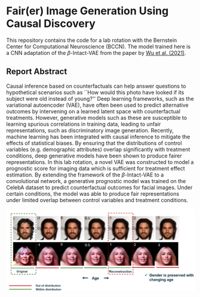 # Fair(er) Image Generation Using Causal Discovery

This repository contains the code for a lab rotation with the Bernstein Center for Computational Neuroscience (BCCN).
The model trained here is a CNN adaptation of the $\beta$-Intact-VAE from the paper by [Wu et al. (2021)](https://arxiv.org/abs/2110.05225).


## Report Abstract
Causal inference based on counterfactuals can help answer questions to hypothetical scenarios such as ``How would this photo have looked if its subject were old instead of young?'' Deep learning frameworks, such as the variational autoencoder (VAE), have often been used to predict alternative outcomes by intervening on a learned latent space with counterfactual treatments. However, generative models such as these are susceptible to learning spurious correlations in training data, leading to unfair representations, such as discriminatory image generation. Recently, machine learning has been integrated with causal inference to mitigate the effects of statistical biases. By ensuring that the distributions of control variables (e.g. demographic attributes) overlap significantly with treatment conditions, deep generative models have been shown to produce fairer representations. In this lab rotation, a novel VAE was constructed to model a prognostic score for imaging data which is sufficient for treatment effect estimation. By extending the framework of the $\beta$-Intact-VAE to a convolutional network, a generative prognostic model was trained on the CelebA dataset to predict counterfactual outcomes for facial images. Under certain conditions, the model was able to produce fair representations under limited overlap between control variables and treatment conditions.


![image info](./images/t_age.png)
